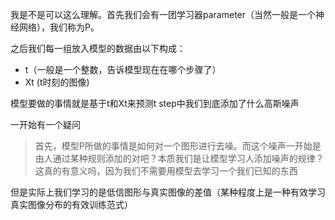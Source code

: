 我是不是可以这么理解。首先我们会有一团学习器parameter（当然一般是一个神经网络），我们称为P。 

 之后我们每一组放入模型的数据由以下构成： 

+ t（一般是一个整数，告诉模型现在在哪个步骤了）
+ Xt (t时刻的图像) 

 模型要做的事情就是基于t和Xt来预测t step中我们到底添加了什么高斯噪声





一开始有一个疑问

> 首先，模型P所做的事情是如何对一个图形进行去噪。而这个噪声一开始是由人通过某种规则添加的对吧？本质我们是让模型学习人添加噪声的规律？这真的有意义吗，因为我们不需要用模型去学习一个我们已知的东西



但是实际上我们学习的是低信图形与真实图像的差值（某种程度上是一种有效学习真实图像分布的有效训练范式）
